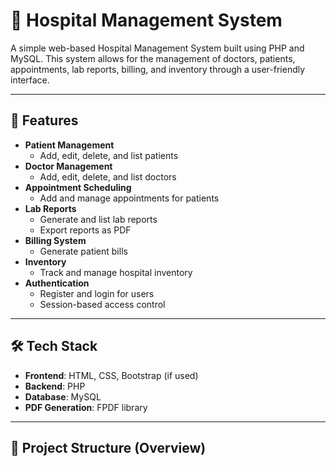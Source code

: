 # 🏥 Hospital Management System

A simple web-based Hospital Management System built using PHP and MySQL. This system allows for the management of doctors, patients, appointments, lab reports, billing, and inventory through a user-friendly interface.

---

## 🚀 Features

- **Patient Management**
  - Add, edit, delete, and list patients
- **Doctor Management**
  - Add, edit, delete, and list doctors
- **Appointment Scheduling**
  - Add and manage appointments for patients
- **Lab Reports**
  - Generate and list lab reports
  - Export reports as PDF
- **Billing System**
  - Generate patient bills
- **Inventory**
  - Track and manage hospital inventory
- **Authentication**
  - Register and login for users
  - Session-based access control

---

## 🛠️ Tech Stack

- **Frontend**: HTML, CSS, Bootstrap (if used)
- **Backend**: PHP
- **Database**: MySQL
- **PDF Generation**: FPDF library

---

## 📁 Project Structure (Overview)

